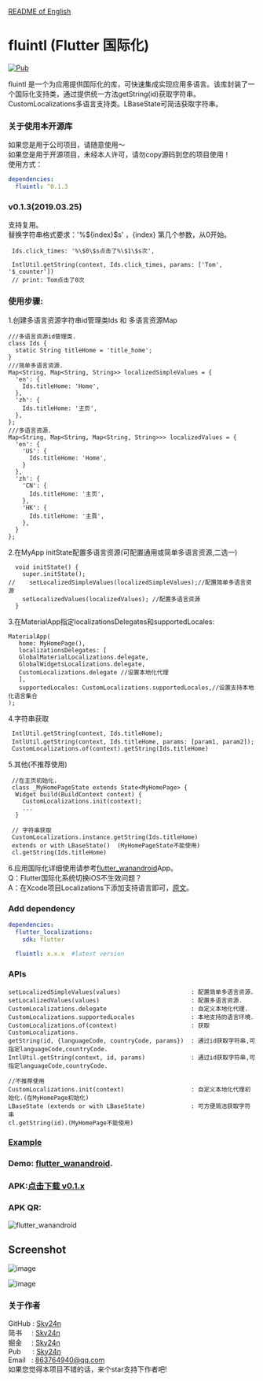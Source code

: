 [README of English][readme-en]

# fluintl (Flutter 国际化)

[![Pub](https://img.shields.io/pub/v/fluintl.svg?style=flat-square)](https://pub.dartlang.org/packages/fluintl)

fluintl 是一个为应用提供国际化的库，可快速集成实现应用多语言。该库封装了一个国际化支持类，通过提供统一方法getString(id)获取字符串。CustomLocalizations多语言支持类。LBaseState可简洁获取字符串。  

### 关于使用本开源库
如果您是用于公司项目，请随意使用～  
如果您是用于开源项目，未经本人许可，请勿copy源码到您的项目使用！  
使用方式：
```yaml
dependencies:
  fluintl: ^0.1.3  
```

### v0.1.3(2019.03.25)
支持复用。  
替换字符串格式要求：'%\${index}\$s' ，{index} 第几个参数，从0开始。

```
 Ids.click_times: '%\$0\$s点击了%\$1\$s次',   
   
 IntlUtil.getString(context, Ids.click_times, params: ['Tom', '$_counter'])  
 // print: Tom点击了0次
```


### 使用步骤:  
1.创建多语言资源字符串id管理类Ids 和 多语言资源Map
```
///多语言资源id管理类.  
class Ids {  
  static String titleHome = 'title_home'; 
}  
///简单多语言资源.  
Map<String, Map<String, String>> localizedSimpleValues = {  
  'en': {    
    Ids.titleHome: 'Home',  
  },  
  'zh': {    
    Ids.titleHome: '主页',  
  },  
};  
///多语言资源.  
Map<String, Map<String, Map<String, String>>> localizedValues = {  
  'en': {  
    'US': {  
      Ids.titleHome: 'Home',  
    }  
  },  
  'zh': {  
    'CN': {  
      Ids.titleHome: '主页',  
    },  
    'HK': {  
      Ids.titleHome: '主頁',  
    },  
  }  
};  
```
2.在MyApp initState配置多语言资源(可配置通用或简单多语言资源,二选一)
```
  void initState() {    
    super.initState();      
//    setLocalizedSimpleValues(localizedSimpleValues);//配置简单多语言资源  
    setLocalizedValues(localizedValues); //配置多语言资源      
  }   
```
3.在MaterialApp指定localizationsDelegates和supportedLocales:
```
MaterialApp(  
   home: MyHomePage(),  
   localizationsDelegates: [  
   GlobalMaterialLocalizations.delegate,  
   GlobalWidgetsLocalizations.delegate,  
   CustomLocalizations.delegate //设置本地化代理     
   ],  
   supportedLocales: CustomLocalizations.supportedLocales,//设置支持本地化语言集合     
);  
```
4.字符串获取
```
 IntlUtil.getString(context, Ids.titleHome);
 IntlUtil.getString(context, Ids.titleHome, params: [param1, param2]);　
 CustomLocalizations.of(context).getString(Ids.titleHome)
```
5.其他(不推荐使用)
```
 //在主页初始化.
 class _MyHomePageState extends State<MyHomePage> {
  Widget build(BuildContext context) {
    CustomLocalizations.init(context);
    ...
  }

 // 字符串获取
 CustomLocalizations.instance.getString(Ids.titleHome)
 extends or with LBaseState()  (MyHomePageState不能使用)
 cl.getString(Ids.titleHome)
```
6.应用国际化详细使用请参考[flutter_wanandroid](https://github.com/Sky24n/flutter_wanandroid)App。  
Q：Flutter国际化系统切换iOS不生效问题？  
A：在Xcode项目Localizations下添加支持语言即可，[原文](https://stanzhai.site/blog/post/stanzhai/Flutter国际化设置在iOS设备上不生效的问题)。

### Add dependency
```yaml
dependencies:
  flutter_localizations:
    sdk: flutter  
    
  fluintl: x.x.x  #latest version
```

### APIs
```
setLocalizedSimpleValues(values)                    : 配置简单多语言资源.
setLocalizedValues(values)                          : 配置多语言资源.
CustomLocalizations.delegate                        : 自定义本地化代理.
CustomLocalizations.supportedLocales                : 本地支持的语言环境.
CustomLocalizations.of(context)                     : 获取CustomLocalizations.
getString(id, {languageCode, countryCode, params})  : 通过id获取字符串,可指定languageCode,countryCode.
IntlUtil.getString(context, id, params)             : 通过id获取字符串,可指定languageCode,countryCode.

//不推荐使用
CustomLocalizations.init(context)                   : 自定义本地化代理初始化.(在MyHomePage初始化)
LBaseState (extends or with LBaseState)             : 可方便简洁获取字符串
cl.getString(id).(MyHomePage不能使用)
```

### [Example](./example/lib/main.dart)

### Demo: [flutter_wanandroid](https://github.com/Sky24n/flutter_wanandroid).

### APK:[点击下载 v0.1.x](https://raw.githubusercontent.com/Sky24n/LDocuments/master/AppStore/flutter_wanandroid.apk)

### APK QR:
  ![flutter_wanandroid](https://raw.githubusercontent.com/Sky24n/LDocuments/master/AppImgs/flutter_wanandroid/qrcode.png)

## Screenshot
![image](https://github.com/Sky24n/LDocuments/blob/master/AppImgs/flutter_wanandroid/2018-10-12_00_57_58.gif)  

![image](https://github.com/Sky24n/LDocuments/blob/master/AppImgs/flutter_wanandroid/2018-10-12_00_58_49.gif)

### 关于作者
GitHub : [Sky24n](https://github.com/Sky24n)  
简书 &nbsp;&nbsp;&nbsp;&nbsp;: [Sky24n](https://www.jianshu.com/u/cbf2ad25d33a)  
掘金 &nbsp;&nbsp;&nbsp;&nbsp;: [Sky24n](https://juejin.im/user/5b9e8a92e51d453df0440422/posts)  
Pub &nbsp;&nbsp;&nbsp;&nbsp;&nbsp;: [Sky24n](https://pub.flutter-io.cn/packages?q=email%3A863764940%40qq.com)    
Email &nbsp;&nbsp;: 863764940@qq.com  
如果您觉得本项目不错的话，来个star支持下作者吧!  


[readme]: https://github.com/Sky24n/fluintl
[readme-en]: https://github.com/Sky24n/fluintl/blob/master/README-EN.md




